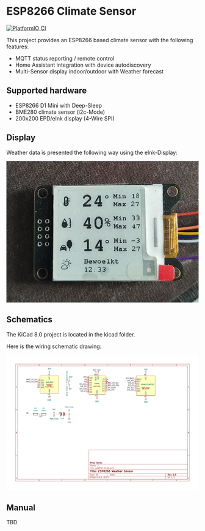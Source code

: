 # ESP8266 Climate Sensor

[![PlatformIO CI](https://github.com/mirkosertic/ESP8266Weatherstation/actions/workflows/build.yml/badge.svg)](https://github.com/mirkosertic/ESP8266Weatherstation/actions/workflows/build.yml)

This project provides an ESP8266 based climate sensor with the following features:

* MQTT status reporting / remote control
* Home Assistant integration with device autodiscovery
* Multi-Sensor display indoor/outdoor with Weather forecast

## Supported hardware

* ESP8266 D1 Mini with Deep-Sleep
* BME280 climate sensor (i2c-Mode)
* 200x200 EPD/eInk display (4-Wire SPI)

## Display

Weather data is presented the following way using the eInk-Display:

![display](doc/display_example.png)

## Schematics

The KiCad 8.0 project is located in the kicad folder.

Here is the wiring schematic drawing:

![schematics](doc/schematics.svg)

## Manual

TBD

